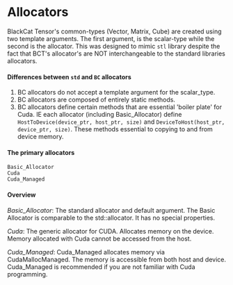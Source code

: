 # Allocators 

BlackCat Tensor's common-types (Vector, Matrix, Cube) are created using two template arguments. The first argument, is the scalar-type while the second is the allocator. This was designed to mimic `stl` library despite the fact that BCT's allocator's are NOT interchangeable to the standard libraries allocators. 

#### Differences between `std` and `BC` allocators 
1) BC allocators do not accept a template argument for the scalar_type. 
2) BC allocators are composed of entirely static methods. 
3) BC allocators define certain methods that are essential 'boiler plate' for Cuda. IE each allocator (including Basic_Allocator) define `HostToDevice(device_ptr, host_ptr, size)` and `DeviceToHost(host_ptr, device_ptr, size)`. These methods essential to copying to and from device memory. 

#### The primary allocators

	Basic_Allocator
	Cuda
	Cuda_Managed
	
#### Overview

*Basic_Allocator*:
	The standard allocator and default argument.
	The Basic Allocator is comparable to the std::allocator.
	It has no special properties.

*Cuda*:
	The generic allocator for CUDA. 
	Allocates memory on the device. 
	Memory allocated with Cuda cannot be accessed from the host.

*Cuda_Managed*:
	Cuda_Managed allocates memory via CudaMallocManaged. 
	The memory is accessible from both host and device. 
	Cuda_Managed is recommended if you are not familiar with Cuda programming.
